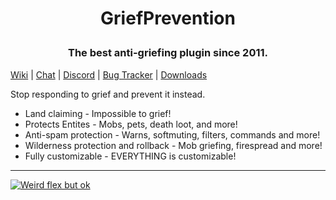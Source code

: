 # <p align="center">GriefPrevention</p>
### <p align="center">The best anti-griefing plugin since 2011.</p>

<a href="https://docs.griefprevention.com/">Wiki</a> | [Chat](https://griefprevention.com/chat/) | [Discord](https://r.griefprevention.com/dumcord) | [Bug Tracker](https://github.com/TechFortress/GriefPrevention/issues) | [Downloads](https://github.com/TechFortress/GriefPrevention/releases/)


Stop responding to grief and prevent it instead. 
- Land claiming - Impossible to grief!
- Protects Entites - Mobs, pets, death loot, and more!
- Anti-spam protection - Warns, softmuting, filters, commands and more!
- Wilderness protection and rollback - Mob griefing, firespread and more!
- Fully customizable - EVERYTHING is customizable!
---

[![Weird flex but ok](https://bstats.org/signatures/bukkit/GriefPrevention-legacy.svg)](https://bstats.org/plugin/bukkit/GriefPrevention-legacy)
